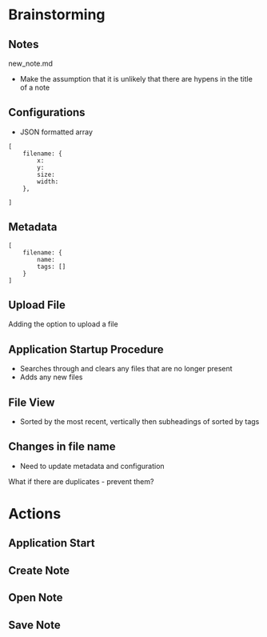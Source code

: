 # Brainstorming

## Notes
new_note.md

- Make the assumption that it is unlikely that there are hypens in the title of a note

## Configurations 
- JSON formatted array

```
[
    filename: {
        x:
        y:
        size:
        width:
    },

]

```

## Metadata

```
[
    filename: {
        name: 
        tags: []
    }
]
```

## Upload File
Adding the option to upload a file 

## Application Startup Procedure
- Searches through and clears any files that are no longer present
- Adds any new files 

## File View
- Sorted by the most recent, vertically then subheadings of sorted by tags

## Changes in file name
- Need to update metadata and configuration

What if there are duplicates - prevent them?


# Actions

## Application Start

## Create Note

## Open Note

## Save Note
